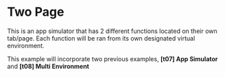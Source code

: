 # Two Page

This is an app simulator that has 2 different functions located on their own tab/page. Each function will be ran from its own designated virtual environment.

This example will incorporate two previous examples, **\[t07\] App Simulator** and **\[t08\] Multi Environment**

